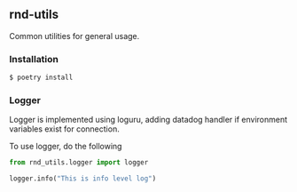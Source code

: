 ## rnd-utils

Common utilities for general usage.

### Installation

```sh
$ poetry install
```

### Logger

Logger is implemented using loguru, adding datadog handler if environment variables exist for connection.

To use logger, do the following

```py
from rnd_utils.logger import logger

logger.info("This is info level log")
```
